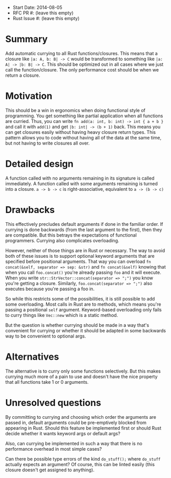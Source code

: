 - Start Date: 2014-08-05
- RFC PR #: (leave this empty)
- Rust Issue #: (leave this empty)

# Summary

Add automatic currying to all Rust functions/closures. This means that a closure like
`|a: A, b: B| -> C` would be transformed to something like `|a: A| -> |b: B| -> C`.
This should be optimized out in all cases where we just call the function/closure.
The only performance cost should be when we return a closure.

# Motivation

This should be a win in ergonomics when doing functional style of programming.
You get something like partial application when all functions are curried.
Thus, you can write `fn add(a: int, b: int) -> int { a + b }` and call it with `add(1)`
and get `|b: int| -> (b + 1)` back. This means you can get closures easily without
having heavy closure return types. This pattern allows you to code without having all 
of the data at the same time, but not having to write closures all over.

# Detailed design

A function called with no arguments remaining in its signature is called immediately. 
A function called with some arguments remaining is turned into a closure.
`a -> b -> c` is right-associative, equivalent to `a -> (b -> c)`

# Drawbacks

This effectively precludes default arguments if done in the familiar order.
If currying is done backwards (from the last argument to the first), then they are compatible.
But this betrays the expectations of functional programmers.
Currying also complicates overloading.

However, neither of those things are in Rust or necessary. The way to avoid both of these 
issues is to support optional keyword arguments that are specified before positional arguments.
That way you can overload `fn concat(&self, separator => sep: &str)` and `fn concat(&self)`
knowing that when you call `foo.concat()` you're already passing `foo` and it will execute. 
When you write `str::StrVector::concat(separator => ";")` you know you're getting a closure.
Similarly, `foo.concat(separator => ";")` also executes because you're passing a foo in.

So while this restricts some of the possibilities, it is still possible to add some overloading.
Most calls in Rust are to methods, which means you're passing a positional `self` argument.
Keyword-based overloading only fails to curry things like `Vec::new` which is a static method.

But the question is whether currying should be made in a way that's convenient for currying
or whether it should be adapted in some backwards way to be convenient to optional args.

# Alternatives

The alternative is to curry only some functions selectively. But this makes currying much more
of a pain to use and doesn't have the nice property that all functions take 1 or 0 arguments.

# Unresolved questions

By committing to currying and choosing which order the arguments are passed in, default arguments
could be pre-emptively blocked from appearing in Rust. Should this feature be implemented first 
or should Rust decide whether it wants keyword args or default args?

Also, can currying be implemented in such a way that there is no performance overhead in most 
simple cases?

Can there be possible type errors of the kind `do_stuff();` where `do_stuff` actually expects an 
argument? Of course, this can be linted easily (this closure doesn't get assigned to anything).
